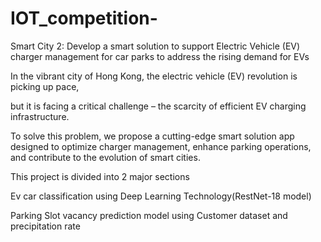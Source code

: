 # IOT_competition-

Smart City 2: Develop a smart solution to support Electric Vehicle (EV) charger management for car parks to address the rising demand for EVs 



In the vibrant city of Hong Kong, the electric vehicle (EV) revolution is picking up pace, 

but it is facing a critical challenge – the scarcity of efficient EV charging infrastructure. 

To solve this problem, we propose a cutting-edge smart solution app designed to optimize charger management, enhance parking operations, and contribute to the evolution of smart cities. 

This project is divided into 2 major sections

Ev car classification using Deep Learning Technology(RestNet-18 model) 

Parking Slot vacancy prediction model using Customer dataset and precipitation rate
